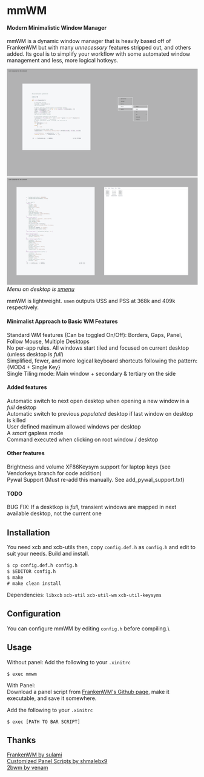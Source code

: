# mmWM
#### Modern Minimalistic Window Manager

mmWM is a dynamic window manager that is heavily based off of FrankenWM but with many _unnecessary_ features stripped out, and others added. Its goal is to simplify your workflow with some automated window management and less, more logical hotkeys.

![mmwm thumbnail](mmwm1.png)
![mmwm thumbnail](mmwm2.png)
_Menu on desktop is [xmenu](https://github.com/phillbush/xmenu)_

mmWM is lightweight. `smem` outputs USS and PSS at 368k and 409k respectively.

#### Minimalist Approach to Basic WM Features
Standard WM features (Can be toggled On/Off): Borders, Gaps, Panel, Follow Mouse, Multiple Desktops\
No per-app rules. All windows start tiled and focused on current desktop (unless desktop is _full_)\
Simplified, fewer, and more logical keyboard shortcuts following the pattern: {MOD4 + Single Key}\
Single Tiling mode: Main window + secondary & tertiary on the side

#### Added features
Automatic switch to next open desktop when opening a new window in a _full_ desktop\
Automatic switch to previous _populated_ desktop if last window on desktop is killed\
User defined maximum allowed windows per desktop\
A _smart_ gapless mode\
Command executed when clicking on root window / desktop

#### Other features
Brightness and volume XF86Keysym support for laptop keys (see Vendorkeys branch for code addition)\
Pywal Support (Must re-add this manually. See add_pywal_support.txt)


#### TODO
BUG FIX: If a desktkop is _full_, transient windows are mapped in next available desktop, not the current one

Installation
------------
You need xcb and xcb-utils then, copy `config.def.h` as `config.h` and edit to
suit your needs.  Build and install.

    $ cp config.def.h config.h
    $ $EDITOR config.h
    $ make
    # make clean install

Dependencies:
`libxcb` `xcb-util` `xcb-util-wm` `xcb-util-keysyms`


Configuration
-------------
You can configure mmWM by editing `config.h` before compiling.\

Usage
-----
Without panel: Add the following to your `.xinitrc`

    $ exec mmwm

With Panel:\
Download a panel script from [FrankenWM's Github page](https://gist.github.com/sulami/d6a53179d6d7479e0709), make it executable, and save it somewhere.

Add the following to your `.xinitrc`

    $ exec [PATH TO BAR SCRIPT]


Thanks
------

[FrankenWM by sulami](https://github.com/sulami/FrankenWM)\
[Customized Panel Scripts by shmalebx9](https://github.com/shmalebx9)\
[2bwm by venam](https://github.com/venam/2bwm)
